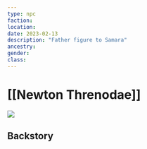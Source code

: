 ```yaml
---
type: npc
faction:
location: 
date: 2023-02-13
description: "Father figure to Samara"
ancestry: 
gender: 
class: 
---
```

# [[Newton Threnodae]]
![](https://lh4.googleusercontent.com/6ODDkY2_xXwaP6Q0c9_hvTVwB_caQfcZ95a2POh4rvRfXa2FFH4u8diDwCPkYfyatAcmjcuUR_-0ZVVhqAZLzooKR0sftTe9zmOxRyZKgJkA0-5il0zxPKM3renNbFmxj0mmLvgEFyq9k9R8nu_yJA)

## Backstory
